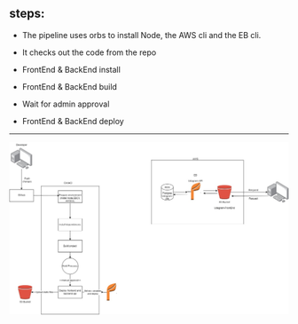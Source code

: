 ## steps:

- The pipeline uses orbs to install Node, the AWS cli and the EB cli.

- It checks out the code from the repo
- FrontEnd & BackEnd install
- FrontEnd & BackEnd build
- Wait for admin approval
- FrontEnd & BackEnd deploy

------------------------------------------------------------


<img src = "./aws process (1).jpg">